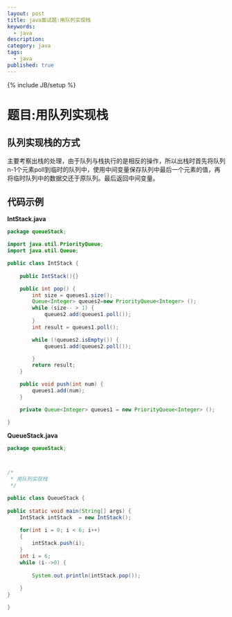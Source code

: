 ```yaml
---
layout: post
title: java面试题:用队列实现栈
keywords:
  - java
description: 
category: java
tags:
  - java
published: true
---
```

{% include JB/setup %}

# 题目:用队列实现栈


## 队列实现栈的方式
主要考察出栈的处理，由于队列与栈执行的是相反的操作，所以出栈时首先将队列n-1个元素poll到临时的队列中，使用中间变量保存队列中最后一个元素的值，再将临时队列中的数据交还于原队列。最后返回中间变量。

## 代码示例
**IntStack.java**
```java
package queueStack;

import java.util.PriorityQueue;
import java.util.Queue;

public class IntStack {
	
	public IntStack(){}

	public int pop() {
		int size = queues1.size();
		Queue<Integer> queues2=new PriorityQueue<Integer> ();
		while (size-- > 1) {
			queues2.add(queues1.poll());
		}
		int result = queues1.poll();

		while (!queues2.isEmpty()) {
			queues1.add(queues2.poll());

		}
		return result;
	}

	public void push(int num) {
		queues1.add(num);
	}

	private Queue<Integer> queues1 = new PriorityQueue<Integer> ();

}

```

**QueueStack.java**
```java
package queueStack;



/*
 * 用队列实现栈
 */

public class QueueStack {
	
public static void main(String[] args) {
	IntStack intStack  = new IntStack();
	
	for(int i = 0; i < 6; i++)
	{
		intStack.push(i);
	}
	int i = 6;
	while (i-->0) {
	
		System.out.println(intStack.pop());
		
	}
}

}

```
